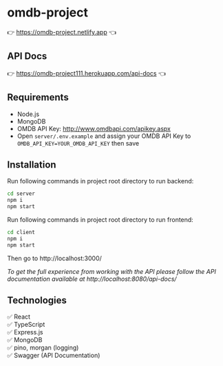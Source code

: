 # omdb-project
👉 https://omdb-project.netlify.app 👈  
## API Docs
👉 https://omdb-project111.herokuapp.com/api-docs 👈
## Requirements
- Node.js  
- MongoDB  
- OMDB API Key: http://www.omdbapi.com/apikey.aspx  
- Open ```server/.env.example``` and assign your OMDB API Key to ```OMDB_API_KEY=YOUR_OMDB_API_KEY``` then save 

## Installation
Run following commands in project root directory to run backend:
```sh
cd server
npm i
npm start
```
Run following commands in project root directory to run frontend:
```sh
cd client
npm i
npm start
```

Then go to http://localhost:3000/

*To get the full experience from working with the API please follow the API documentation available at http://localhost:8080/api-docs/*

## Technologies
✅ React  
✅ TypeScript  
✅ Express.js  
✅ MongoDB  
✅ pino, morgan (logging)  
✅ Swagger (API Documentation)  
